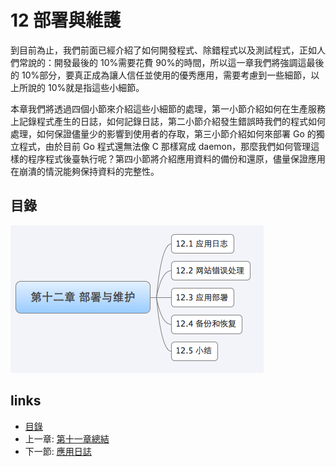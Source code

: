 # 12 部署與維護

到目前為止，我們前面已經介紹了如何開發程式、除錯程式以及測試程式，正如人們常說的：開發最後的 10%需要花費 90%的時間，所以這一章我們將強調這最後的 10%部分，要真正成為讓人信任並使用的優秀應用，需要考慮到一些細節，以上所說的 10%就是指這些小細節。

本章我們將透過四個小節來介紹這些小細節的處理，第一小節介紹如何在生產服務上記錄程式產生的日誌，如何記錄日誌，第二小節介紹發生錯誤時我們的程式如何處理，如何保證儘量少的影響到使用者的存取，第三小節介紹如何來部署 Go 的獨立程式，由於目前 Go 程式還無法像 C 那樣寫成 daemon，那麼我們如何管理這樣的程序程式後臺執行呢？第四小節將介紹應用資料的備份和還原，儘量保證應用在崩潰的情況能夠保持資料的完整性。

## 目錄

![](images/navi12.png)

## links

* [目錄](preface.md)
* 上一章: [第十一章總結](11.4.md)
* 下一節: [應用日誌](12.1.md)
